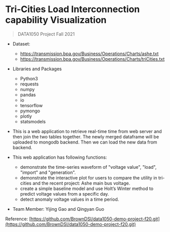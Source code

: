 # Tri-Cities Load Interconnection capability Visualization
> DATA1050 Project Fall 2021

- Dataset: 
	- https://transmission.bpa.gov/Business/Operations/Charts/ashe.txt
	- https://transmission.bpa.gov/Business/Operations/Charts/triCities.txt

- Libraries and Packages
	- Python3
	- requests
	- numpy
	- pandas
	- io 
	- tensorflow
	- pymongo
	- plotly
	- statsmodels

- This is a web application to retrieve real-time time from web server and then join the two tables together. The newly merged dataframe will be uploaded to mongodb backend. Then we can load the new data from backend.

- This web application has following functions: 
	- demonstrate the time-series waveform of "voltage value", "load", "import" and "generation".
	- demonstrate the  interactive plot for users to compare the utility in tri-cities and the recent project: Ashe main bus voltage.
	- create a simple baseline model and use Holt’s Winter method to predict voltage values from a specific day.
	- detect anomaly voltage values in a time period.
	
- Team Member: Yijing Gao and Qingyan Guo

Reference: [https://github.com/BrownDSI/data1050-demo-project-f20.git](https://github.com/BrownDSI/data1050-demo-project-f20.git)
